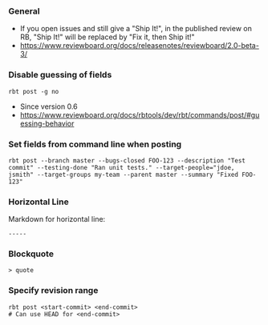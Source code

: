 ### General

* If you open issues and still give a "Ship It!", in the published review on RB, "Ship It!" will be replaced by "Fix it, then Ship it!"
* https://www.reviewboard.org/docs/releasenotes/reviewboard/2.0-beta-3/

### Disable guessing of fields
```
rbt post -g no
```
* Since version 0.6
* https://www.reviewboard.org/docs/rbtools/dev/rbt/commands/post/#guessing-behavior

### Set fields from command line when posting
```
rbt post --branch master --bugs-closed FOO-123 --description "Test commit" --testing-done "Ran unit tests." --target-people="jdoe, jsmith" --target-groups my-team --parent master --summary "Fixed FOO-123"
```


### Horizontal Line
Markdown for horizontal line:
```
-----
```

### Blockquote
```
> quote
```

### Specify revision range
```
rbt post <start-commit> <end-commit>
# Can use HEAD for <end-commit>
```